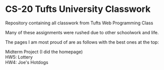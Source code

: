 # CS-20 Tufts University Classwork

Repository containing all classwork from Tufts Web Programming Class

Many of these assignments were rushed due to other schoolwork and life.

The pages I am most proud of are as follows with the best ones at the top: 

Midterm Project (I did the homepage)  
HW5: Lottery  
HW4: Joe's Hotdogs  
